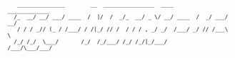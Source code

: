 ````
   _______________        __  ________________  ____        _____________
  /_  __/ __/ ___/ ____  /  |/  /  _/_  __/ _ \/ __/ ____  /  _/ ___/ __/
   / / / _// (_ / /___/ / /|_/ // /  / / / , _/ _/  /___/ _/ // /___\ \  
  /_/ /_/  \___/       /_/  /_/___/ /_/ /_/|_/___/       /___/\___/___/  
`````                                                                                                                                                                   
